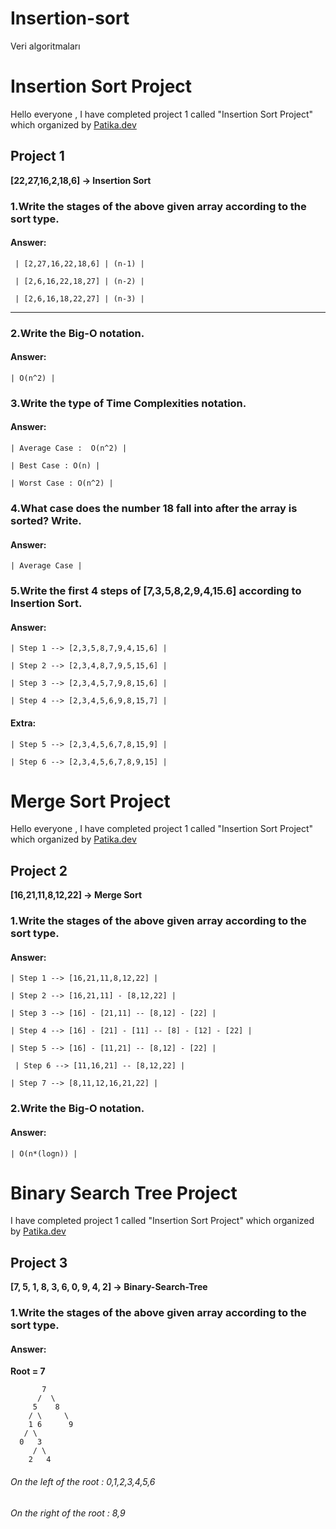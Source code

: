 # Insertion-sort
Veri algoritmaları
# Insertion Sort Project

Hello everyone , I have completed project 1 called "Insertion Sort Project" which organized by [Patika.dev](https://www.patika.dev/tr)

## Project 1

**[22,27,16,2,18,6] -> Insertion Sort**

### 1.Write the stages of the above given array according to the sort type.

#### Answer:

` | [2,27,16,22,18,6] | (n-1) |`

` | [2,6,16,22,18,27] | (n-2) |`

` | [2,6,16,18,22,27] | (n-3) |`

------------

### 2.Write the Big-O notation.

#### Answer:
`| O(n^2) |`

### 3.Write the type of Time Complexities notation.

#### Answer:

`| Average Case :  O(n^2) |`

`| Best Case : O(n) |`

`| Worst Case : O(n^2) |`

### 4.What case does the number 18 fall into after the array is sorted? Write.

#### Answer:

`| Average Case |`

### 5.Write the first 4 steps of [7,3,5,8,2,9,4,15.6] according to Insertion Sort.

#### Answer:

`| Step 1 --> [2,3,5,8,7,9,4,15,6] |`

`| Step 2 --> [2,3,4,8,7,9,5,15,6] |`

`| Step 3 --> [2,3,4,5,7,9,8,15,6] |`

`| Step 4 --> [2,3,4,5,6,9,8,15,7] |`

#### Extra:

`| Step 5 --> [2,3,4,5,6,7,8,15,9] |`

`| Step 6 --> [2,3,4,5,6,7,8,9,15] |`





# Merge Sort Project

Hello everyone , I have completed project 1 called "Insertion Sort Project" which organized by [Patika.dev](https://www.patika.dev/tr)

## Project 2

**[16,21,11,8,12,22] -> Merge Sort**

### 1.Write the stages of the above given array according to the sort type.

#### Answer:

`| Step 1 --> [16,21,11,8,12,22] |`

`| Step 2 --> [16,21,11] - [8,12,22] |`

`| Step 3 --> [16] - [21,11] -- [8,12] - [22] |`

`| Step 4 --> [16] - [21] - [11] -- [8] - [12] - [22] |`

`| Step 5 --> [16] - [11,21] -- [8,12] - [22] |`

` | Step 6 --> [11,16,21] -- [8,12,22] |`

`| Step 7 --> [8,11,12,16,21,22] |`

### 2.Write the Big-O notation.

#### Answer:

`| O(n*(logn)) |`


# Binary Search Tree Project

I have completed project 1 called "Insertion Sort Project" which organized by [Patika.dev](https://www.patika.dev/tr)

## Project 3

**[7, 5, 1, 8, 3, 6, 0, 9, 4, 2] -> Binary-Search-Tree**

### 1.Write the stages of the above given array according to the sort type.

#### Answer:


**Root = 7**

	       7
	      /	 \
	     5 	  8
	    / \     \
	    1 6      9
	   / \
	  0   3
	     / \
	    2   4



######  On the left of the root : 0,1,2,3,4,5,6
######  On the right of the root : 8,9
